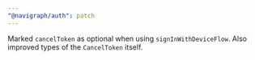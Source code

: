 ```yaml
---
"@navigraph/auth": patch
---
```


Marked `cancelToken` as optional when using `signInWithDeviceFlow`. Also improved types of the `CancelToken` itself.
